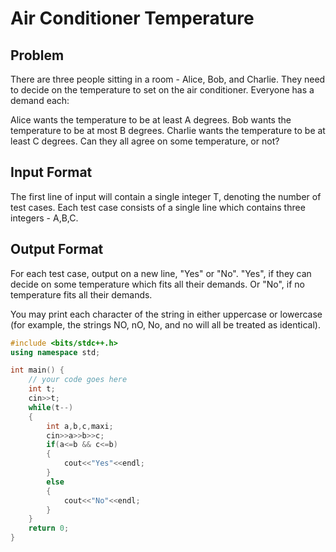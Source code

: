 # Air Conditioner Temperature
## Problem
There are three people sitting in a room - Alice, Bob, and Charlie. They need to decide on the temperature to set on the air conditioner. Everyone has a demand each:

Alice wants the temperature to be at least A degrees.
Bob wants the temperature to be at most B degrees.
Charlie wants the temperature to be at least C degrees.
Can they all agree on some temperature, or not?

## Input Format
The first line of input will contain a single integer T, denoting the number of test cases.
Each test case consists of a single line which contains three integers - A,B,C.
## Output Format
For each test case, output on a new line, "Yes" or "No". "Yes", if they can decide on some temperature which fits all their demands. Or "No", if no temperature fits all their demands.

You may print each character of the string in either uppercase or lowercase (for example, the strings NO, nO, No, and no will all be treated as identical).

```cpp
#include <bits/stdc++.h>
using namespace std;

int main() {
	// your code goes here
	int t;
	cin>>t;
	while(t--)
	{
        int a,b,c,maxi;
        cin>>a>>b>>c;
        if(a<=b && c<=b)
        {
            cout<<"Yes"<<endl;
        }
        else
        {
            cout<<"No"<<endl;
        }
	}
	return 0;
}
```